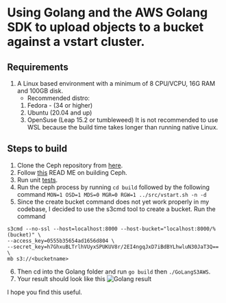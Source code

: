  Using Golang and the AWS Golang SDK to upload objects to a bucket against a vstart cluster.
======
## Requirements
1. A Linux based environment with a minimum of 8 CPU/VCPU, 16G RAM and 100GB disk. 
   + Recommended distro: 
   1. Fedora - (34 or higher)
   2. Ubuntu (20.04 and up)
   3. OpenSuse (Leap 15.2 or tumbleweed)
 It is not recommended to use WSL because the build time takes longer than running native Linux.

## Steps to build
1. Clone the Ceph repository from [here](https://github.com/ceph/ceph).
2. Follow [this](https://github.com/ceph/ceph/blob/master/README.md) READ ME on building Ceph.
3. Run unit [tests](https://github.com/ceph/ceph#running-unit-tests).
4. Run the ceph process by running `cd build` followed by the following command
``` MON=1 OSD=1 MDS=0 MGR=0 RGW=1 ../src/vstart.sh -n -d ```
5. Since the create bucket command does not yet work properly in my codebase, I decided to use the s3cmd tool to create a bucket.
 Run the command
 
```
s3cmd --no-ssl --host=localhost:8000 --host-bucket="localhost:8000/%(bucket)" \
--access_key=0555b35654ad1656d804 \
--secret_key=h7GhxuBLTrlhVUyxSPUKUV8r/2EI4ngqJxD7iBdBYLhwluN30JaT3Q== \
mb s3://<bucketname>
```
6. Then cd into the Golang folder and run `go build` then `./GoLangS3AWS`.
7. Your result should look like this 
![Golang result](https://i.ibb.co/mtNMRTZ/golang.png)

I hope you find this useful.


